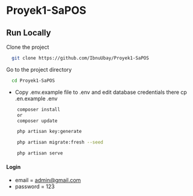 # Proyek1-SaPOS
## Run Locally

Clone the project

```bash
  git clone https://github.com/IbnuUbay/Proyek1-SaPOS
```

Go to the project directory

```bash
  cd Proyek1-SaPOS
```

-   Copy .env.example file to .env and edit database credentials there
    cp .en.example .env

```bash
    composer install
    or
    composer update
```

```bash
    php artisan key:generate
```

```bash
    php artisan migrate:fresh --seed
```

```bash
    php artisan serve
```

#### Login
-   email = admin@gmail.com
-   password = 123
